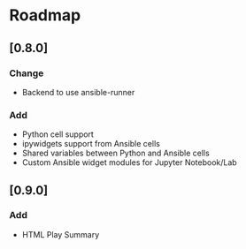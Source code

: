 # Roadmap

## [0.8.0]

### Change

- Backend to use ansible-runner

### Add

- Python cell support
- ipywidgets support from Ansible cells
- Shared variables between Python and Ansible cells
- Custom Ansible widget modules for Jupyter Notebook/Lab

## [0.9.0]

### Add

- HTML Play Summary

